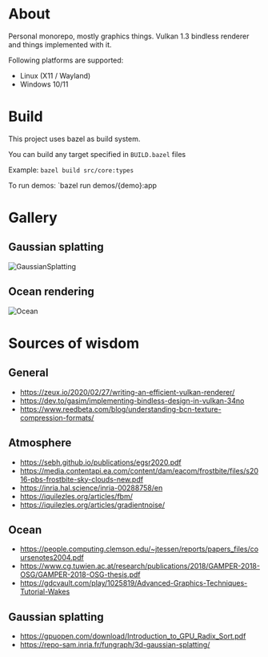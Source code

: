 # About

Personal monorepo, mostly graphics things.
Vulkan 1.3 bindless renderer and things implemented with it.

Following platforms are supported:
- Linux (X11 / Wayland)
- Windows 10/11

# Build
This project uses bazel as build system.

You can build any target specified in `BUILD.bazel` files

Example: `bazel build src/core:types`

To run demos: `bazel run demos/{demo}:app

# Gallery

## Gaussian splatting
![GaussianSplatting](https://github.com/SergeiBorzov/fly/blob/master/gallery/gaussian_splatting.png)

## Ocean rendering
![Ocean](https://github.com/SergeiBorzov/fly/blob/master/gallery/ocean.gif)

# Sources of wisdom

## General
- https://zeux.io/2020/02/27/writing-an-efficient-vulkan-renderer/
- https://dev.to/gasim/implementing-bindless-design-in-vulkan-34no
- https://www.reedbeta.com/blog/understanding-bcn-texture-compression-formats/

## Atmosphere
- https://sebh.github.io/publications/egsr2020.pdf
- https://media.contentapi.ea.com/content/dam/eacom/frostbite/files/s2016-pbs-frostbite-sky-clouds-new.pdf
- https://inria.hal.science/inria-00288758/en
- https://iquilezles.org/articles/fbm/
- https://iquilezles.org/articles/gradientnoise/

## Ocean
- https://people.computing.clemson.edu/~jtessen/reports/papers_files/coursenotes2004.pdf
- https://www.cg.tuwien.ac.at/research/publications/2018/GAMPER-2018-OSG/GAMPER-2018-OSG-thesis.pdf
- https://gdcvault.com/play/1025819/Advanced-Graphics-Techniques-Tutorial-Wakes

## Gaussian splatting
- https://gpuopen.com/download/Introduction_to_GPU_Radix_Sort.pdf
- https://repo-sam.inria.fr/fungraph/3d-gaussian-splatting/